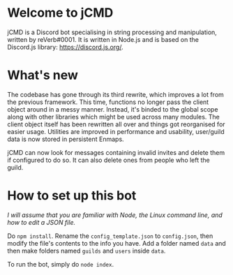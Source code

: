 # Welcome to jCMD
jCMD is a Discord bot specialising in string processing and manipulation, written by reVerb#0001.
It is written in Node.js and is based on the Discord.js library: https://discord.js.org/.

# What's new
The codebase has gone through its third rewrite, which improves a lot from the previous framework. This time, functions no longer pass the client object around in a messy manner. Instead, it's binded to the global scope along with other libraries which might be used across many modules. The client object itself has been rewritten all over and things got reorganised for easier usage. Utilities are improved in performance and usability, user/guild data is now stored in persistent Enmaps.

jCMD can now look for messages containing invalid invites and delete them if configured to do so. It can also delete ones from people who left the guild.

# How to set up this bot
*I will assume that you are familiar with Node, the Linux command line, and how to edit a JSON file.*

Do `npm install`. Rename the `config_template.json` to `config.json`, then modify the file's contents to the info you have. Add a folder named `data` and then make folders named `guilds` and `users` inside `data`.

To run the bot, simply do `node index`.